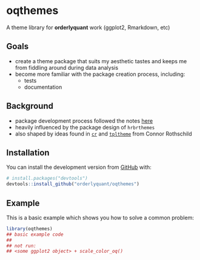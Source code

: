 
<!-- README.md is generated from README.Rmd. Please edit that file -->

# oqthemes

<!-- badges: start -->
<!-- badges: end -->

A theme library for **orderlyquant** work (ggplot2, Rmarkdown, etc)

## Goals

-   create a theme package that suits my aesthetic tastes and keeps me
    from fiddling around during data analysis
-   become more familiar with the package creation process, including:
    -   tests
    -   documentation

## Background

-   package development process followed the notes
    [here](https://www.notion.so/Snippets-fb64b41b178148e98ff94286e3c26619#59b119faf2164f79b30c41bf1837c461)
-   heavily influenced by the package design of `hrbrthemes`
-   also shaped by ideas found in
    [`cr`](https://github.com/connorrothschild/cr) and
    [`tpltheme`](https://github.com/connorrothschild/cr) from Connor
    Rothschild

## Installation

You can install the development version from
[GitHub](https://github.com/) with:

``` r
# install.packages("devtools")
devtools::install_github("orderlyquant/oqthemes")
```

## Example

This is a basic example which shows you how to solve a common problem:

``` r
library(oqthemes)
## basic example code
##
## not run:
## <some ggplot2 object> + scale_color_oq()
```

